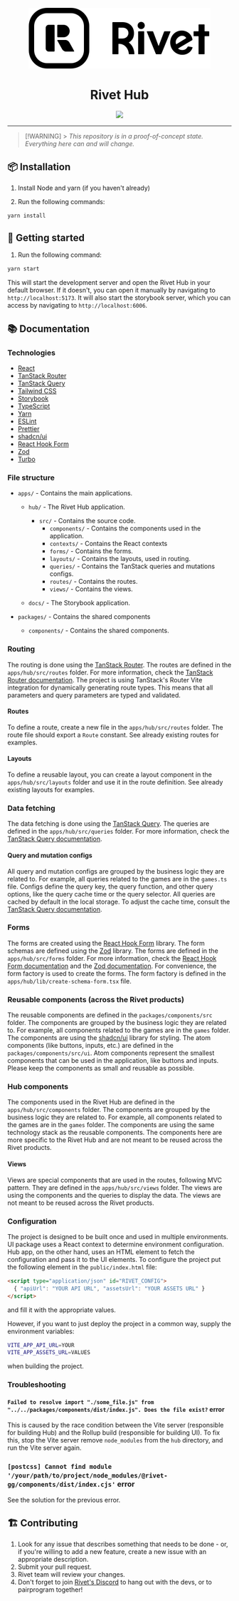 <p align="center">
    <picture>
        <source media="(prefers-color-scheme: dark)" srcset="./apps/docs/public/icon-text-white.svg">
        <img src="./apps/docs/public/icon-text-black.svg">
    </picture>
</p>
<h1 align="center">Rivet Hub</h1>
<p align="center">
    <a href="https://rivet.gg/discord"><img src="https://img.shields.io/discord/822914074136018994"></a>
</p>

---

> [!WARNING] > _This repository is in a proof-of-concept state. Everything here can and will change._

## 📦 Installation

1. Install Node and yarn (if you haven't already)

2. Run the following commands:

```bash
yarn install
```

## 🚀 Getting started

1. Run the following command:

```bash
yarn start
```

This will start the development server and open the Rivet Hub in your default browser. If it doesn't, you can open it manually by navigating to `http://localhost:5173`. It will also start the storybook server, which you can access by navigating to `http://localhost:6006`.

## 📚 Documentation

### Technologies

- [React](https://reactjs.org/)
- [TanStack Router](https://tanstack.com/router)
- [TanStack Query](https://tanstack.com/query)
- [Tailwind CSS](https://tailwindcss.com/)
- [Storybook](https://storybook.js.org/)
- [TypeScript](https://www.typescriptlang.org/)
- [Yarn](https://yarnpkg.com/)
- [ESLint](https://eslint.org/)
- [Prettier](https://prettier.io/)
- [shadcn/ui](https://ui.shadcn.com/)
- [React Hook Form](https://react-hook-form.com/)
- [Zod](https://zod.dev/)
- [Turbo](https://turbo.build/)

### File structure

- `apps/` - Contains the main applications.

  - `hub/` - The Rivet Hub application.

    - `src/` - Contains the source code.
      - `components/` - Contains the components used in the application.
      - `contexts/` - Contains the React contexts
      - `forms/` - Contains the forms.
      - `layouts/` - Contains the layouts, used in routing.
      - `queries/` - Contains the TanStack queries and mutations configs.
      - `routes/` - Contains the routes.
      - `views/` - Contains the views.

  - `docs/` - The Storybook application.

- `packages/` - Contains the shared components
  - `components/` - Contains the shared components.

### Routing

The routing is done using the [TanStack Router](https://tanstack.com/router). The routes are defined in the `apps/hub/src/routes` folder. For more information, check the [TanStack Router documentation](https://tanstack.com/router). The project is using TanStack's Router Vite integration for dynamically generating route types. This means that all parameters and query parameters are typed and validated.

#### Routes

To define a route, create a new file in the `apps/hub/src/routes` folder. The route file should export a `Route` constant. See already existing routes for examples.

#### Layouts

To define a reusable layout, you can create a layout component in the `apps/hub/src/layouts` folder and use it in the route definition. See already existing layouts for examples.

### Data fetching

The data fetching is done using the [TanStack Query](https://tanstack.com/query). The queries are defined in the `apps/hub/src/queries` folder. For more information, check the [TanStack Query documentation](https://tanstack.com/query).

#### Query and mutation configs

All query and mutation configs are grouped by the business logic they are related to. For example, all queries related to the games are in the `games.ts` file. Configs define the query key, the query function, and other query options, like the query cache time or the query selector. All queries are cached by default in the local storage. To adjust the cache time, consult the [TanStack Query documentation](https://tanstack.com/query).

### Forms

The forms are created using the [React Hook Form](https://react-hook-form.com/) library. The form schemas are defined using the [Zod](https://zod.dev/) library. The forms are defined in the `apps/hub/src/forms` folder. For more information, check the [React Hook Form documentation](https://react-hook-form.com/) and the [Zod documentation](https://zod.dev/). For convenience, the form factory is used to create the forms. The form factory is defined in the `apps/hub/lib/create-schema-form.tsx` file.

### Reusable components (across the Rivet products)

The reusable components are defined in the `packages/components/src` folder. The components are grouped by the business logic they are related to. For example, all components related to the games are in the `games` folder. The components are using the [shadcn/ui](https://ui.shadcn.com/) library for styling. The atom components (like buttons, inputs, etc.) are defined in the `packages/components/src/ui`. Atom components represent the smallest components that can be used in the application, like buttons and inputs. Please keep the components as small and reusable as possible.

### Hub components

The components used in the Rivet Hub are defined in the `apps/hub/src/components` folder. The components are grouped by the business logic they are related to. For example, all components related to the games are in the `games` folder. The components are using the same technology stack as the reusable components. The components here are more specific to the Rivet Hub and are not meant to be reused across the Rivet products.

#### Views

Views are special components that are used in the routes, following MVC pattern. They are defined in the `apps/hub/src/views` folder. The views are using the components and the queries to display the data. The views are not meant to be reused across the Rivet products.

### Configuration

The project is designed to be built once and used in multiple environments. UI package uses a React context to determine environment configuration. Hub app, on the other hand, uses an HTML element to fetch the configuration and pass it to the UI elements. To configure the project put the following element in the `public/index.html` file:

```html
<script type="application/json" id="RIVET_CONFIG">
  { "apiUrl": "YOUR API URL", "assetsUrl": "YOUR ASSETS URL" }
</script>
```

and fill it with the appropriate values.

However, if you want to just deploy the project in a common way, supply the environment variables:

```bash
VITE_APP_API_URL=YOUR
VITE_APP_ASSETS_URL=VALUES
```

when building the project.

### Troubleshooting

#### `Failed to resolve import "./some_file.js" from "../../packages/components/dist/index.js". Does the file exist?` error

This is caused by the race condition between the Vite server (responsible for building Hub) and the Rollup build (responsible for building UI). To fix this, stop the Vite server remove `node_modules` from the `hub` directory, and run the Vite server again.

### `[postcss] Cannot find module '/your/path/to/project/node_modules/@rivet-gg/components/dist/index.cjs'` error

See the solution for the previous error.

## 🏗️ Contributing

1. Look for any issue that describes something that needs to be done - or, if
   you're willing to add a new feature, create a new issue with an appropriate
   description.
2. Submit your pull request.
3. Rivet team will review your changes.
4. Don't forget to join [Rivet's Discord](https://rivet.gg/discord) to hang out
   with the devs, or to pairprogram together!
